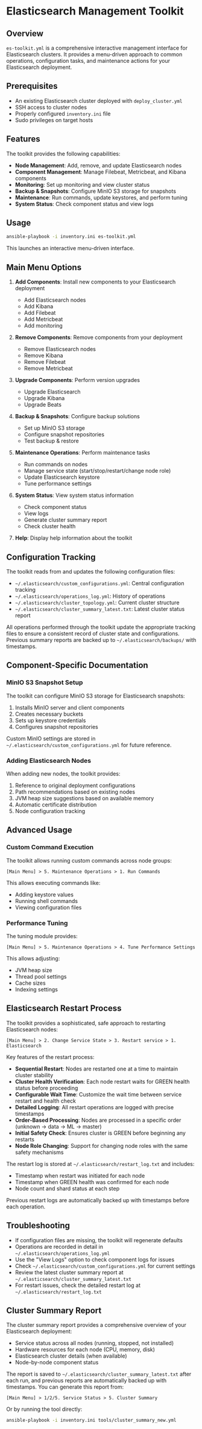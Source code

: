# Elasticsearch Management Toolkit

## Overview

`es-toolkit.yml` is a comprehensive interactive management interface for Elasticsearch clusters. It provides a menu-driven approach to common operations, configuration tasks, and maintenance actions for your Elasticsearch deployment.

## Prerequisites

- An existing Elasticsearch cluster deployed with `deploy_cluster.yml`
- SSH access to cluster nodes
- Properly configured `inventory.ini` file
- Sudo privileges on target hosts

## Features

The toolkit provides the following capabilities:

- **Node Management**: Add, remove, and update Elasticsearch nodes
- **Component Management**: Manage Filebeat, Metricbeat, and Kibana components 
- **Monitoring**: Set up monitoring and view cluster status
- **Backup & Snapshots**: Configure MinIO S3 storage for snapshots
- **Maintenance**: Run commands, update keystores, and perform tuning
- **System Status**: Check component status and view logs

## Usage

```bash
ansible-playbook -i inventory.ini es-toolkit.yml
```

This launches an interactive menu-driven interface.

## Main Menu Options

1. **Add Components**: Install new components to your Elasticsearch deployment
   - Add Elasticsearch nodes
   - Add Kibana
   - Add Filebeat
   - Add Metricbeat
   - Add monitoring

2. **Remove Components**: Remove components from your deployment
   - Remove Elasticsearch nodes
   - Remove Kibana
   - Remove Filebeat
   - Remove Metricbeat

3. **Upgrade Components**: Perform version upgrades
   - Upgrade Elasticsearch
   - Upgrade Kibana
   - Upgrade Beats

4. **Backup & Snapshots**: Configure backup solutions
   - Set up MinIO S3 storage
   - Configure snapshot repositories
   - Test backup & restore

5. **Maintenance Operations**: Perform maintenance tasks
   - Run commands on nodes
   - Manage service state (start/stop/restart/change node role)
   - Update Elasticsearch keystore
   - Tune performance settings

6. **System Status**: View system status information
   - Check component status
   - View logs
   - Generate cluster summary report
   - Check cluster health

7. **Help**: Display help information about the toolkit

## Configuration Tracking

The toolkit reads from and updates the following configuration files:

- `~/.elasticsearch/custom_configurations.yml`: Central configuration tracking
- `~/.elasticsearch/operations_log.yml`: History of operations
- `~/.elasticsearch/cluster_topology.yml`: Current cluster structure
- `~/.elasticsearch/cluster_summary_latest.txt`: Latest cluster status report

All operations performed through the toolkit update the appropriate tracking files to ensure a consistent record of cluster state and configurations. Previous summary reports are backed up to `~/.elasticsearch/backups/` with timestamps.

## Component-Specific Documentation

### MinIO S3 Snapshot Setup

The toolkit can configure MinIO S3 storage for Elasticsearch snapshots:

1. Installs MinIO server and client components
2. Creates necessary buckets
3. Sets up keystore credentials
4. Configures snapshot repositories

Custom MinIO settings are stored in `~/.elasticsearch/custom_configurations.yml` for future reference.

### Adding Elasticsearch Nodes

When adding new nodes, the toolkit provides:

1. Reference to original deployment configurations
2. Path recommendations based on existing nodes
3. JVM heap size suggestions based on available memory
4. Automatic certificate distribution
5. Node configuration tracking

## Advanced Usage

### Custom Command Execution

The toolkit allows running custom commands across node groups:

```
[Main Menu] > 5. Maintenance Operations > 1. Run Commands
```

This allows executing commands like:

- Adding keystore values
- Running shell commands
- Viewing configuration files

### Performance Tuning

The tuning module provides:

```
[Main Menu] > 5. Maintenance Operations > 4. Tune Performance Settings
```

This allows adjusting:

- JVM heap size
- Thread pool settings
- Cache sizes
- Indexing settings

## Elasticsearch Restart Process

The toolkit provides a sophisticated, safe approach to restarting Elasticsearch nodes:

```
[Main Menu] > 2. Change Service State > 3. Restart service > 1. Elasticsearch
```

Key features of the restart process:

- **Sequential Restart**: Nodes are restarted one at a time to maintain cluster stability
- **Cluster Health Verification**: Each node restart waits for GREEN health status before proceeding
- **Configurable Wait Time**: Customize the wait time between service restart and health check
- **Detailed Logging**: All restart operations are logged with precise timestamps
- **Order-Based Processing**: Nodes are processed in a specific order (unknown → data → ML → master)
- **Initial Safety Check**: Ensures cluster is GREEN before beginning any restarts
- **Node Role Changing**: Support for changing node roles with the same safety mechanisms

The restart log is stored at `~/.elasticsearch/restart_log.txt` and includes:
- Timestamp when restart was initiated for each node
- Timestamp when GREEN health was confirmed for each node
- Node count and shard status at each step

Previous restart logs are automatically backed up with timestamps before each operation.

## Troubleshooting

- If configuration files are missing, the toolkit will regenerate defaults
- Operations are recorded in detail in `~/.elasticsearch/operations_log.yml`
- Use the "View Logs" option to check component logs for issues
- Check `~/.elasticsearch/custom_configurations.yml` for current settings
- Review the latest cluster summary report at `~/.elasticsearch/cluster_summary_latest.txt`
- For restart issues, check the detailed restart log at `~/.elasticsearch/restart_log.txt`

## Cluster Summary Report

The cluster summary report provides a comprehensive overview of your Elasticsearch deployment:

- Service status across all nodes (running, stopped, not installed)
- Hardware resources for each node (CPU, memory, disk)
- Elasticsearch cluster details (when available)
- Node-by-node component status

The report is saved to `~/.elasticsearch/cluster_summary_latest.txt` after each run, and previous reports are automatically backed up with timestamps. You can generate this report from:

```
[Main Menu] > 1/2/5. Service Status > 5. Cluster Summary
```

Or by running the tool directly:

```bash
ansible-playbook -i inventory.ini tools/cluster_summary_new.yml
```